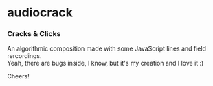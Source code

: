 # audiocrack
### Cracks & Clicks       

An algorithmic composition made with some JavaScript lines and field rercordings.     
Yeah, there are bugs inside, I know, but it's my creation and I love it :)

Cheers!   
